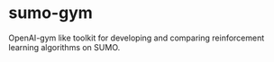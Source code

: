 # sumo-gym
OpenAI-gym like toolkit for developing and comparing reinforcement learning algorithms on SUMO.
